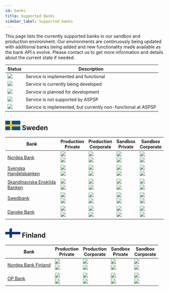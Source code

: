 ```yaml
---
id: banks
title: Supported Banks
sidebar_label: Supported banks
---
```


This page lists the currently supported banks in our sandbox and production environment. Our environments are continuously being updated with additional banks being added and new functionality made available as the bank API:s evolve. Please contact us to get more information and details about the current state if needed.

| Status | Description |
| --- | --- |
| ![](https://img.shields.io/badge/-active-success.svg) | Service is implemented and functional |
| ![](https://img.shields.io/badge/-development-yellow.svg) | Service is currently being developed |
| ![](https://img.shields.io/badge/-backlog-inactive.svg) | Service is planned for development |
| ![](https://img.shields.io/badge/ASPSP_not_supported-critical.svg) | Service is not supported by ASPSP |
| ![](https://img.shields.io/badge/ASPSP_defect-red.svg) | Service is implemented, but currently non-functional at ASPSP |

## ![](/img/se.png) Sweden 
| Bank | Production<br>Private | Production<br>Corporate | Sandbox<br>Private | Sandbox<br>Corporate |
| ----------------------- | --- | --- | --- | --- |
| [Nordea Bank](ndeasess)  | ![](https://img.shields.io/badge/AIS-active-success.svg) <br> ![](https://img.shields.io/badge/PIS-active-success.svg) | ![](https://img.shields.io/badge/AIS-ASPSP_not_supported-critical.svg) <br> ![](https://img.shields.io/badge/PIS-ASPSP_not_supported-critical.svg) | ![](https://img.shields.io/badge/AIS-active-success.svg) <br> ![](https://img.shields.io/badge/PIS-active-success.svg) | ![](https://img.shields.io/badge/AIS-active-success.svg) <br> ![](https://img.shields.io/badge/PIS-ASPSP_not_supported-critical.svg) |
| [Svenska Handelsbanken](handsess)  | ![](https://img.shields.io/badge/AIS-active-success.svg) <br> ![](https://img.shields.io/badge/PIS-active-success.svg) | ![](https://img.shields.io/badge/AIS-active-success.svg) <br> ![](https://img.shields.io/badge/PIS-active-success.svg) | ![](https://img.shields.io/badge/AIS-active-success.svg) <br> ![](https://img.shields.io/badge/PIS-active-success.svg) | ![](https://img.shields.io/badge/AIS-active-success.svg) <br> ![](https://img.shields.io/badge/PIS-active-success.svg) |
| [Skandinaviska Enskilda Banken](essesess)  | ![](https://img.shields.io/badge/AIS-active-success.svg) <br> ![](https://img.shields.io/badge/PIS-active-success.svg) | ![](https://img.shields.io/badge/AIS-active-success.svg) <br> ![](https://img.shields.io/badge/PIS-active-success.svg) | ![](https://img.shields.io/badge/AIS-active-success.svg) <br> ![](https://img.shields.io/badge/PIS-active-success.svg) | ![](https://img.shields.io/badge/AIS-active-success.svg) <br> ![](https://img.shields.io/badge/PIS-active-success.svg) |
| [Swedbank](swedsess)  | ![](https://img.shields.io/badge/AIS-active-success.svg) <br> ![](https://img.shields.io/badge/PIS-active-success.svg) | ![](https://img.shields.io/badge/AIS-ASPSP_defect-red.svg) <br> ![](https://img.shields.io/badge/PIS-active-success.svg) | ![](https://img.shields.io/badge/AIS-active-success.svg) <br> ![](https://img.shields.io/badge/PIS-active-success.svg) | ![](https://img.shields.io/badge/AIS-active-success.svg) <br> ![](https://img.shields.io/badge/PIS-active-success.svg) |
| [Danske Bank](dabasesx)  | ![](https://img.shields.io/badge/AIS-active-success.svg) <br> ![](https://img.shields.io/badge/PIS-active-success.svg) | ![](https://img.shields.io/badge/AIS-development-yellow.svg) <br> ![](https://img.shields.io/badge/PIS-development-yellow.svg) | ![](https://img.shields.io/badge/AIS-active-success.svg) <br> ![](https://img.shields.io/badge/PIS-active-success.svg) | ![](https://img.shields.io/badge/AIS-ASPSP_not_supported-critical.svg) <br> ![](https://img.shields.io/badge/PIS-ASPSP_not_supported-critical.svg) |

## ![](/img/fi.png) Finland 
| Bank | Production<br>Private | Production<br>Corporate | Sandbox<br>Private | Sandbox<br>Corporate |
| ----------------------- | --- | --- | --- | --- |
| [Nordea Bank Finland](ndeafihh)  | ![](https://img.shields.io/badge/AIS-active-success.svg) <br> ![](https://img.shields.io/badge/PIS-active-success.svg) | ![](https://img.shields.io/badge/AIS-ASPSP_not_supported-critical.svg) <br> ![](https://img.shields.io/badge/PIS-ASPSP_not_supported-critical.svg) | ![](https://img.shields.io/badge/AIS-active-success.svg) <br> ![](https://img.shields.io/badge/PIS-active-success.svg) | ![](https://img.shields.io/badge/AIS-backlog-inactive.svg) <br> ![](https://img.shields.io/badge/PIS-backlog-inactive.svg) |
| [OP Bank](okoyfihh)  | ![](https://img.shields.io/badge/AIS-active-success.svg) <br> ![](https://img.shields.io/badge/PIS-active-success.svg) | ![](https://img.shields.io/badge/AIS-backlog-inactive.svg) <br> ![](https://img.shields.io/badge/PIS-backlog-inactive.svg) | ![](https://img.shields.io/badge/AIS-active-success.svg) <br> ![](https://img.shields.io/badge/PIS-active-success.svg) | ![](https://img.shields.io/badge/AIS-backlog-inactive.svg) <br> ![](https://img.shields.io/badge/PIS-backlog-inactive.svg) |
